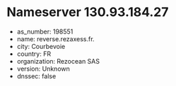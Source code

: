 # Nameserver 130.93.184.27

* as_number: 198551
* name: reverse.rezaxess.fr.
* city: Courbevoie
* country: FR
* organization: Rezocean SAS
* version: Unknown
* dnssec: false
